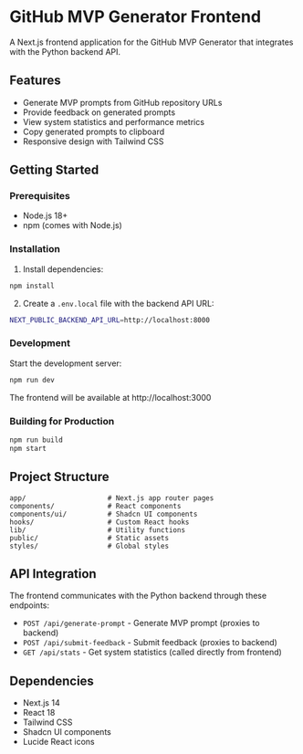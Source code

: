 # GitHub MVP Generator Frontend

A Next.js frontend application for the GitHub MVP Generator that integrates with the Python backend API.

## Features

- Generate MVP prompts from GitHub repository URLs
- Provide feedback on generated prompts
- View system statistics and performance metrics
- Copy generated prompts to clipboard
- Responsive design with Tailwind CSS

## Getting Started

### Prerequisites

- Node.js 18+
- npm (comes with Node.js)

### Installation

1. Install dependencies:
```bash
npm install
```

2. Create a `.env.local` file with the backend API URL:
```bash
NEXT_PUBLIC_BACKEND_API_URL=http://localhost:8000
```

### Development

Start the development server:
```bash
npm run dev
```

The frontend will be available at http://localhost:3000

### Building for Production

```bash
npm run build
npm start
```

## Project Structure

```
app/                    # Next.js app router pages
components/             # React components
components/ui/          # Shadcn UI components
hooks/                  # Custom React hooks
lib/                    # Utility functions
public/                 # Static assets
styles/                 # Global styles
```

## API Integration

The frontend communicates with the Python backend through these endpoints:

- `POST /api/generate-prompt` - Generate MVP prompt (proxies to backend)
- `POST /api/submit-feedback` - Submit feedback (proxies to backend)
- `GET /api/stats` - Get system statistics (called directly from frontend)

## Dependencies

- Next.js 14
- React 18
- Tailwind CSS
- Shadcn UI components
- Lucide React icons
```